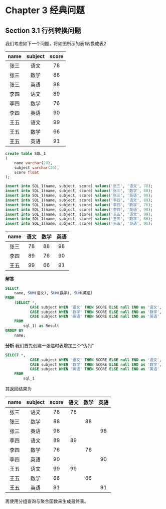 Chapter 3 经典问题
=============
## Section 3.1 行列转换问题
我们考虑如下一个问题，将如图所示的表1转换成表2

| name | subject |  score |
| :---: | :---: | :---: |
| 张三| 语文 |   78 |
| 张三 | 数学 |   88 |
| 张三 | 英语 |   98 |
| 李四 | 语文 |   89 |
| 李四 | 数学 |   76 |
| 李四 | 英语 |   90 |
| 王五 | 语文 |   99 |
| 王五 | 数学 |   66 |
| 王五 | 英语 |   91 |

```sql
create table SQL_1
(
    name varchar(20),
    subject varchar(20),
    score float
);
```

```sql
insert into SQL_1(name, subject, score) values('张三', '语文', 78);
insert into SQL_1(name, subject, score) values('张三', '数学', 88);
insert into SQL_1(name, subject, score) values('张三', '英语', 98);
insert into SQL_1(name, subject, score) values('李四', '语文', 89);
insert into SQL_1(name, subject, score) values('李四', '数学', 76);
insert into SQL_1(name, subject, score) values('李四', '英语', 90);
insert into SQL_1(name, subject, score) values('王五', '语文', 99);
insert into SQL_1(name, subject, score) values('王五', '数学', 66);
insert into SQL_1(name, subject, score) values('王五', '英语', 91);
```

| name| 语文 | 数学 | 英语 |
| :---: | :---: | :---: | :---: |
| 张三| 78 | 88 | 98 |
| 李四 | 89 | 76 | 90 |
| 王五 | 99 | 66 | 91 |

**解答**

```sql
SELECT
    name, SUM(语文), SUM(数学), SUM(英语)
FROM
    (SELECT *,
           CASE subject WHEN '语文' THEN SCORE ELSE null END as '语文',
           CASE subject WHEN '数学' THEN SCORE ELSE null END as '数学',
           CASE subject WHEN '英语' THEN SCORE ELSE null END as '英语'
    FROM
        sql_1) as Result
GROUP BY
    name;
```

**分析**
我们首先创建一张临时表增加三个“伪列”
```sql
SELECT *,
           CASE subject WHEN '语文' THEN SCORE ELSE null END as '语文',
           CASE subject WHEN '数学' THEN SCORE ELSE null END as '数学',
           CASE subject WHEN '英语' THEN SCORE ELSE null END as '英语'
    FROM
        sql_1
```
其返回结果为

|name|subject|score|语文|数学|英语|
| :---: | :---: | :---: | :---: |:---: | :---: | 
|张三| 语文 | 78 | 78 | <null> | <null> | 
| 张三 | 数学 | 88 | <null> | 88 | <null> |  
| 张三 | 英语 | 98 | <null> | <null> | 98 |  
| 李四 | 语文 | 89 | 89 | <null> | <null> |  
| 李四 | 数学 | 76 | <null> | 76 | <null> |  
| 李四 | 英语 | 90 | <null> | <null> | 90 |  
| 王五 | 语文 | 99 | 99 | <null> | <null> |  
| 王五 | 数学 | 66 | <null> | 66 | <null> 
| 王五 | 英语 | 91 | <null> | <null> | 91 |  

再使用分组查询与聚合函数来生成最终表。
